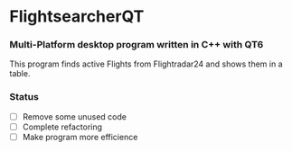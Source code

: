 # FlightsearcherQT
### Multi-Platform desktop program written in C++ with QT6
This program finds active Flights from Flightradar24 and shows them in a table.

### Status
- [ ] Remove some unused code
- [ ] Complete refactoring
- [ ] Make program more efficience
